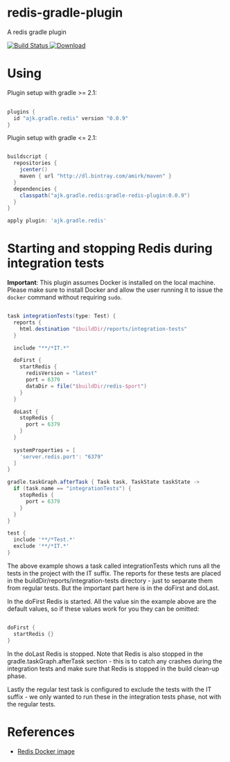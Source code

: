 # redis-gradle-plugin

A redis gradle plugin

[ ![Build Status](https://travis-ci.org/amirkibbar/peach.svg?branch=master) ](https://travis-ci.org/amirkibbar/peach)
[ ![Download](https://api.bintray.com/packages/amirk/maven/gradle-redis-plugin/images/download.svg) ](https://bintray.com/amirk/maven/gradle-redis-plugin/_latestVersion)

# Using

Plugin setup with gradle >= 2.1:

```gradle
    
plugins {
  id "ajk.gradle.redis" version "0.0.9"
}
``` 

Plugin setup with gradle <= 2.1:
```gradle

buildscript {
  repositories {
    jcenter()
    maven { url "http://dl.bintray.com/amirk/maven" }
  }
  dependencies {
    classpath("ajk.gradle.redis:gradle-redis-plugin:0.0.9")
  }
}

apply plugin: 'ajk.gradle.redis'
```

# Starting and stopping Redis during integration tests

**Important**: This plugin assumes Docker is installed on the local machine. Please make sure to install Docker and
allow the user running it to issue the `docker` command without requiring `sudo`.

```gradle

task integrationTests(type: Test) {
  reports {
    html.destination "$buildDir/reports/integration-tests"
  }

  include "**/*IT.*"

  doFirst {
    startRedis {
      redisVersion = "latest"
      port = 6379
      dataDir = file("$buildDir/redis-$port")
    }
  }

  doLast {
    stopRedis {
      port = 6379
    }
  }
  
  systemProperties = [
    'server.redis.port': "6379"
  ]
}

gradle.taskGraph.afterTask { Task task, TaskState taskState ->
  if (task.name == "integrationTests") {
    stopRedis {
      port = 6379
    }
  }
}

test {
  include '**/*Test.*'
  exclude '**/*IT.*'
}
```

The above example shows a task called integrationTests which runs all the tests in the project with the IT suffix. The
reports for these tests are placed in the buildDir/reports/integration-tests directory - just to separate them from
regular tests. But the important part here is in the doFirst and doLast.

In the doFirst Redis is started. All the value sin the example above are the default values, so if these values work
for you they can be omitted:

```gradle

doFirst {
  startRedis {}
}
```

In the doLast Redis is stopped. Note that Redis is also stopped in the gradle.taskGraph.afterTask section - this is to
catch any crashes during the integration tests and make sure that Redis is stopped in the build clean-up phase.

Lastly the regular test task is configured to exclude the tests with the IT suffix - we only wanted to run these in the
integration tests phase, not with the regular tests.

# References

- [Redis Docker image](https://hub.docker.com/_/redis/)